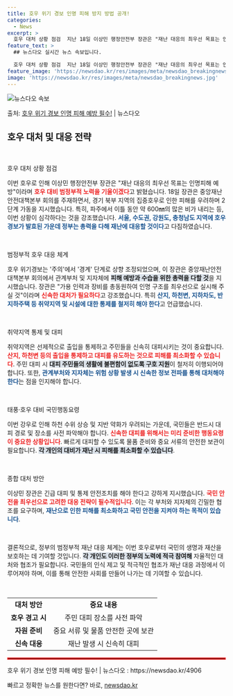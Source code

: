 ```yaml
---
title: 호우 위기 경보 인명 피해 방지 방법 공개!
categories:
  - News
excerpt: >
  호우 대처 상황 점검  지난 18일 이상민 행정안전부 장관은 "재난 대응의 최우선 목표는 인명피해 예방"이라…
feature_text: >
  ## 뉴스다오 실시간 뉴스 속보입니다.

  호우 대처 상황 점검  지난 18일 이상민 행정안전부 장관은 "재난 대응의 최우선 목표는 인명피해 예방"이라…
feature_image: 'https://newsdao.kr/res/images/meta/newsdao_breakingnews.jpg'
image: 'https://newsdao.kr/res/images/meta/newsdao_breakingnews.jpg'
---
```


![뉴스다오 속보](https://newsdao.kr/res/images/meta/newsdao_breakingnews.jpg)

<p>출처: <a href="https://newsdao.kr/4906" rel="dofollow">호우 위기 경보 인명 피해 예방 필수!</a> | 뉴스다오</p>

<h2 data-ke-size="size26">호우 대처 및 대응 전략</h2>

<p data-ke-size="size16">&nbsp;</p>

호우 대처 상황 점검  

이번 호우로 인해 이상민 행정안전부 장관은 "재난 대응의 최우선 목표는 인명피해 예방"이라며 <b><span style="color: #ee2323;">호우 대비 범정부적 노력을 기울이겠다</span></b>고 밝혔습니다. 18일 장관은 중앙재난안전대책본부 회의를 주재하면서, 경기 북부 지역의 집중호우로 인한 피해를 우려하며 2단계 가동을 지시했습니다. 특히, 파주에서 이틀 동안 약 600㎜의 많은 비가 내리는 등, 이번 상황이 심각하다는 것을 강조했습니다. <b><span style="color: #1a5490;">서울, 수도권, 강원도, 충청남도 지역에 호우 경보가 발효된 가운데 정부는 총력을 다해 재난에 대응할 것이다</span></b>고 다짐하였습니다.

<p data-ke-size="size16">&nbsp;</p>

범정부적 호우 대응 체계  

호우 위기경보는 '주의'에서 '경계' 단계로 상향 조정되었으며, 이 장관은 중앙재난안전대책본부 회의에서 관계부처 및 지자체에 <b><span style="background-color: #21538527;">피해 예방과 수습을 위한 총력을 다할 것</span></b>을 지시했습니다. 장관은 "가용 인력과 장비를 총동원하여 인명 구조를 최우선으로 실시해 주실 것"이라며 <b><span style="color: #ee2323;">신속한 대처가 필요하다</span></b>고 강조했습니다. 특히 <b><span style="color: #1a5490;">산지, 하천변, 지하차도, 반지하주택 등 취약지역 및 시설에 대한 통제를 철저히 해야 한다</span></b>고 언급했습니다.

<p data-ke-size="size16">&nbsp;</p>

취약지역 통제 및 대피  

취약지역은 선제적으로 출입을 통제하고 주민들을 신속히 대피시키는 것이 중요합니다. <b><span style="color: #ee2323;">산지, 하천변 등의 출입을 통제하고 대피를 유도하는 것으로 피해를 최소화할 수 있습니다</span></b>. 주민 대피 시 <b><span style="background-color: #21538527;">대피 주민들의 생활에 불편함이 없도록 구호 지원</span></b>이 철저히 이행되어야 합니다. 또한, <b><span style="color: #1a5490;">관계부처와 지자체는 위험 상황 발생 시 신속한 정보 전파를 통해 대처해야 한다</span></b>는 점을 인지해야 합니다.

<p data-ke-size="size16">&nbsp;</p>

태풍·호우 대비 국민행동요령  

이번 강우로 인해 하천 수위 상승 및 지반 약화가 우려되는 가운데, 국민들은 반드시 대피 경로 및 장소를 사전 파악해야 합니다. <b><span style="color: #ee2323;">신속한 대피를 위해서는 미리 준비한 행동요령이 중요한 상황입니다</span></b>. 빠르게 대피할 수 있도록 물품 준비와 중요 서류의 안전한 보관이 필요합니다. <b><span style="background-color: #21538527;">각 개인의 대비가 재난 시 피해를 최소화할 수 있습니다</span></b>.

<p data-ke-size="size16">&nbsp;</p>

종합 대처 방안  

이상민 장관은 긴급 대피 및 통제 안전조치를 해야 한다고 강하게 지시했습니다. <b><span style="color: #ee2323;">국민 안전을 최우선으로 고려한 대응 전략이 필수적입니다</span></b>. 이는 각 부처와 지자체의 긴밀한 협조를 요구하며, <b><span style="color: #1a5490;">재난으로 인한 피해를 최소화하고 국민 안전을 지켜야 하는 목적이 있습니다</span></b>. 

<p data-ke-size="size16">&nbsp;</p>

결론적으로, 정부의 범정부적 재난 대응 체계는 이번 호우로부터 국민의 생명과 재산을 보호하는 데 기여할 것입니다. <b><span style="background-color: #21538527;">각 개인도 이러한 정부의 노력에 적극 참여해</span></b> 자율적인 대처와 협조가 필요합니다. 국민들의 인식 제고 및 적극적인 협조가 재난 대응 과정에서 이루어져야 하며, 이를 통해 안전한 사회를 만들어 나가는 데 기여할 수 있습니다. 

<p data-ke-size="size16">&nbsp;</p>

<table style="width:100%;">
    <tr>
        <td style="text-align: center; height: 17px;"><b>대처 방안</b></td>
        <td style="text-align: center; height: 17px;"><b>중요 내용</b></td>
    </tr>
    <tr>
        <td style="text-align: center; height: 17px;"><b>호우 경고 시</b></td>
        <td style="text-align: center; height: 17px;">주민 대피 장소를 사전 파악</td>
    </tr>
    <tr>
        <td style="text-align: center; height: 17px;"><b>자원 준비</b></td>
        <td style="text-align: center; height: 17px;">중요 서류 및 물품 안전한 곳에 보관</td>
    </tr>
    <tr>
        <td style="text-align: center; height: 17px;"><b>신속 대응</b></td>
        <td style="text-align: center; height: 17px;">재난 발생 시 신속히 대피</td>
    </tr>
</table>

<hr style="border: 2px solid #ee2323;" />

<p data-ke-size="size16">호우 위기 경보 인명 피해 예방 필수! | 뉴스다오  : https://newsdao.kr/4906</p> 

빠르고 정확한 뉴스를 원한다면? 바로, <a href="https://newsdao.kr" rel="dofollow">newsdao.kr</a>



